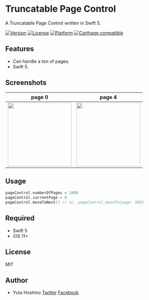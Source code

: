  # Truncatable Page Control
A Truncatable Page Control written in Swift 5.

[![Version](https://img.shields.io/cocoapods/v/TruncatablePageControl.svg?style=flat)](http://cocoadocs.org/docsets/TruncatablePageControl) 
[![License](https://img.shields.io/cocoapods/l/TruncatablePageControl.svg?style=flat)](http://cocoadocs.org/docsets/TruncatablePageControl)
[![Platform](https://img.shields.io/cocoapods/p/TruncatablePageControl.svg?style=flat)](http://cocoadocs.org/docsets/TruncatablePageControl)
[![Carthage compatible](https://img.shields.io/badge/Carthage-compatible-4BC51D.svg?style=flat)](https://github.com/hsylife/TruncatablePageControl)

## Features
- Can handle a ton of pages.
- Swift 5.

## Screenshots
|  page 0  |  page 4  |
| ---- | ---- |
|  <img src="https://user-images.githubusercontent.com/11023238/68178729-7142e280-ffd0-11e9-9e62-1e43b946c0f7.png" width="200">  |  <img src="https://user-images.githubusercontent.com/11023238/68178730-7142e280-ffd0-11e9-8c73-78f005bc55fb.png" width="200">  |


## Usage

```swift
pageControl.numberOfPages = 1000
pageControl.currentPage = 0
pageControl.moveToNext() // or, pageControl.moveTo(page: 999)

```

## Required
- Swift 5
- iOS 11+

## License
MIT

## Author
- Yuta Hoshino [Twitter](https://twitter.com/hsylife) [Facebook](https://www.facebook.com/yuta.hoshino)
